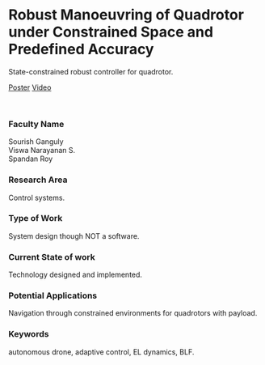 # Robust Manoeuvring of Quadrotor under Constrained Space and Predefined Accuracy

State-constrained robust controller for quadrotor.

[Poster](02.%20Robust%20Manoeuvring%20of%20Quadrotor%20under%20Constrained%20Space%20and%20Predefined%20Accuracy.pdf)
[Video](https://youtu.be/eSpGAbRJuUk)

<br>


### Faculty Name

Sourish Ganguly<br>
Viswa Narayanan S.<br>
Spandan Roy


### Research Area

Control systems.


### Type of Work

System design though NOT a software.


### Current State of work

Technology designed and implemented.


### Potential Applications

Navigation through constrained environments for quadrotors with payload.


### Keywords

autonomous drone, adaptive control, EL dynamics, BLF.
